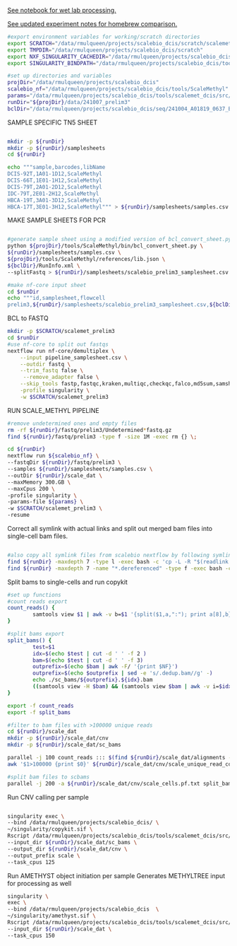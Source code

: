 [See notebook for wet lab processing.](https://mdandersonorg-my.sharepoint.com/personal/rmulqueen_mdanderson_org/_layouts/OneNote.aspx?id=%2Fpersonal%2Frmulqueen_mdanderson_org%2FDocuments%2FmetACT&wd=target%28scalebio%20sciMETv2.one%7CD3F046A2-B151-0443-938E-82A415D420EB%2F240910%20ScaleBio%20DCIS%20Samples%7C30534461-040E-C54F-BB40-7D53F8115495%2F%29)

[See updated experiment notes for homebrew comparison.](https://mdandersonorg-my.sharepoint.com/personal/rmulqueen_mdanderson_org/_layouts/OneNote.aspx?id=%2Fpersonal%2Frmulqueen_mdanderson_org%2FDocuments%2FmetACT&wd=target%28scalebio%20sciMETv2.one%7CD3F046A2-B151-0443-938E-82A415D420EB%2F250214%20ScaleBio%20Homebrew%20Sorting%20Extra%20Plates%7CA5A091ED-32C0-D24E-81B9-1EFF5EA1252B%2F%29)

```bash
#export environment variables for working/scratch directories
export SCRATCH="/data/rmulqueen/projects/scalebio_dcis/scratch/scalemet_work"
export TMPDIR="/data/rmulqueen/projects/scalebio_dcis/scratch"
export NXF_SINGULARITY_CACHEDIR="/data/rmulqueen/projects/scalebio_dcis/singularity"
export SINGULARITY_BINDPATH="/data/rmulqueen/projects/scalebio_dcis/tools/ScaleMethyl/bin" 

#set up directories and variables
projDir="/data/rmulqueen/projects/scalebio_dcis"
scalebio_nf="/data/rmulqueen/projects/scalebio_dcis/tools/ScaleMethyl" 
params="/data/rmulqueen/projects/scalebio_dcis/tools/scalemet_dcis/src/dcis_runParams.yml"
runDir="${projDir}/data/241007_prelim3"
bclDir="/data/rmulqueen/projects/scalebio_dcis/seq/241004_A01819_0637_BHY5MJDMXY"


```

SAMPLE SPECIFIC TN5 SHEET

```bash

mkdir -p ${runDir}
mkdir -p ${runDir}/samplesheets
cd ${runDir}

echo """sample,barcodes,libName
DCIS-92T,1A01-1D12,ScaleMethyl
DCIS-66T,1E01-1H12,ScaleMethyl
DCIS-79T,2A01-2D12,ScaleMethyl
IDC-79T,2E01-2H12,ScaleMethyl
HBCA-19T,3A01-3D12,ScaleMethyl
HBCA-17T,3E01-3H12,ScaleMethyl""" > ${runDir}/samplesheets/samples.csv

```

MAKE SAMPLE SHEETS FOR PCR

```bash

#generate sample sheet using a modified version of bcl_convert_sheet.py to allow for pcr plate specifications.
python ${projDir}/tools/ScaleMethyl/bin/bcl_convert_sheet.py \
${runDir}/samplesheets/samples.csv \
${projDir}/tools/ScaleMethyl/references/lib.json \
${bclDir}/RunInfo.xml \
--splitFastq > ${runDir}/samplesheets/scalebio_prelim3_samplesheet.csv

#make nf-core input sheet
cd $runDir
echo """id,samplesheet,flowcell
prelim3,${runDir}/samplesheets/scalebio_prelim3_samplesheet.csv,${bclDir}""" > pipeline_samplesheet.csv

```

BCL to FASTQ

```bash
mkdir -p $SCRATCH/scalemet_prelim3
cd $runDir
#use nf-core to split out fastqs
nextflow run nf-core/demultiplex \
    --input pipeline_samplesheet.csv \
    --outdir fastq \
    --trim_fastq false \
     --remove_adapter false \
    --skip_tools fastp,fastqc,kraken,multiqc,checkqc,falco,md5sum,samshee \
    -profile singularity \
    -w $SCRATCH/scalemet_prelim3

```

RUN SCALE_METHYL PIPELINE

```bash
#remove undetermined ones and empty files
rm -rf ${runDir}/fastq/prelim3/Undetermined*fastq.gz
find ${runDir}/fastq/prelim3 -type f -size 1M -exec rm {} \;

cd ${runDir}
nextflow run ${scalebio_nf} \
--fastqDir ${runDir}/fastq/prelim3 \
--samples ${runDir}/samplesheets/samples.csv \
--outDir ${runDir}/scale_dat \
--maxMemory 300.GB \
--maxCpus 200 \
-profile singularity \
-params-file ${params} \
-w $SCRATCH/scalemet_prelim3 \
-resume

```

Correct all symlink with actual links and split out merged bam files into single-cell bam files.

```bash

#also copy all symlink files from scalebio nextflow by following symlinks (so we don't need work dir maintained)
find ${runDir} -maxdepth 7 -type l -exec bash -c 'cp -L -R "$(readlink -m "$0")" "$0".dereferenced' {} \; #copy files
find ${runDir} -maxdepth 7 -name "*.dereferenced" -type f -exec bash -c 'mv $0 $(echo $0 | sed -e 's/".dereferenced"//g' -)' {} \; #move to old file names

```

Split bams to single-cells and run copykit

```bash
#set up functions
#count reads export
count_reads() { 
        samtools view $1 | awk -v b=$1 '{split($1,a,":"); print a[8],b}' | sort | uniq -c | sort -k1,1n
}

#split bams export
split_bams() { 
        test=$1
        idx=$(echo $test | cut -d ' ' -f 2 )
        bam=$(echo $test | cut -d ' ' -f 3)
        outprefix=$(echo $bam | awk -F/ '{print $NF}')
        outprefix=$(echo $outprefix | sed -e 's/.dedup.bam//g' -)
        echo ./sc_bams/${outprefix}.${idx}.bam
        ((samtools view -H $bam) && (samtools view $bam | awk -v i=$idx '{split($1,a,":"); if(a[8]==i); print $0}')) | samtools view -bS > ./sc_bams/${outprefix}.${idx}.bam
}

export -f count_reads
export -f split_bams

#filter to bam files with >100000 unique reads
cd ${runDir}/scale_dat
mkdir -p ${runDir}/scale_dat/cnv
mkdir -p ${runDir}/scale_dat/sc_bams

parallel -j 100 count_reads ::: $(find ${runDir}/scale_dat/alignments -maxdepth 5 -name '*bam') | sort -k1,1n > ${runDir}/scale_dat/cnv/scale_unique_read_counts.tsv
awk '$1>100000 {print $0}' ${runDir}/scale_dat/cnv/scale_unique_read_counts.tsv > ${runDir}/scale_dat/cnv/scale_cells.pf.txt

#split bam files to scbams
parallel -j 200 -a ${runDir}/scale_dat/cnv/scale_cells.pf.txt split_bams
```

Run CNV calling per sample

```bash

singularity exec \
--bind /data/rmulqueen/projects/scalebio_dcis/ \
~/singularity/copykit.sif \
Rscript /data/rmulqueen/projects/scalebio_dcis/tools/scalemet_dcis/src/copykit_cnvcalling.R \
--input_dir ${runDir}/scale_dat/sc_bams \
--output_dir ${runDir}/scale_dat/cnv \
--output_prefix scale \
--task_cpus 125

```


Run AMETHYST object initiation per sample
Generates METHYLTREE input for processing as well

```bash
singularity \
exec \
--bind /data/rmulqueen/projects/scalebio_dcis  \
~/singularity/amethyst.sif \
Rscript /data/rmulqueen/projects/scalebio_dcis/tools/scalemet_dcis/src/amethyst_initial_processing.R \
--input_dir ${runDir}/scale_dat \
--task_cpus 150

```